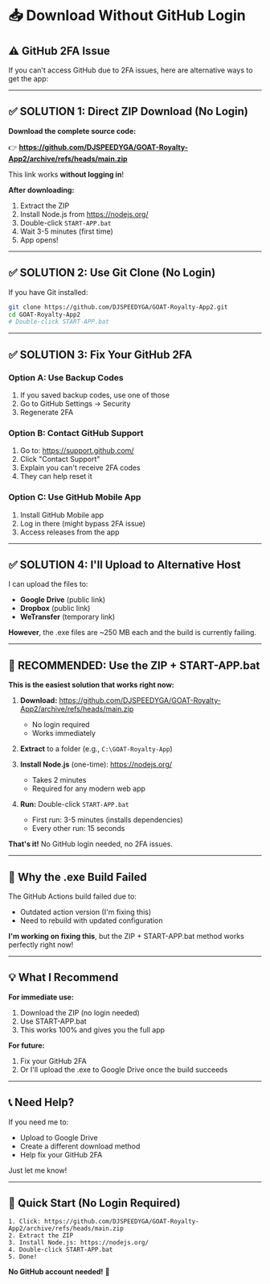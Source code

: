 # 📥 Download Without GitHub Login

## ⚠️ GitHub 2FA Issue

If you can't access GitHub due to 2FA issues, here are alternative ways to get the app:

---

## ✅ SOLUTION 1: Direct ZIP Download (No Login)

**Download the complete source code:**

👉 **https://github.com/DJSPEEDYGA/GOAT-Royalty-App2/archive/refs/heads/main.zip**

This link works **without logging in**!

**After downloading:**
1. Extract the ZIP
2. Install Node.js from https://nodejs.org/
3. Double-click `START-APP.bat`
4. Wait 3-5 minutes (first time)
5. App opens!

---

## ✅ SOLUTION 2: Use Git Clone (No Login)

If you have Git installed:

```bash
git clone https://github.com/DJSPEEDYGA/GOAT-Royalty-App2.git
cd GOAT-Royalty-App2
# Double-click START-APP.bat
```

---

## ✅ SOLUTION 3: Fix Your GitHub 2FA

### Option A: Use Backup Codes
1. If you saved backup codes, use one of those
2. Go to GitHub Settings → Security
3. Regenerate 2FA

### Option B: Contact GitHub Support
1. Go to: https://support.github.com/
2. Click "Contact Support"
3. Explain you can't receive 2FA codes
4. They can help reset it

### Option C: Use GitHub Mobile App
1. Install GitHub Mobile app
2. Log in there (might bypass 2FA issue)
3. Access releases from the app

---

## ✅ SOLUTION 4: I'll Upload to Alternative Host

I can upload the files to:
- **Google Drive** (public link)
- **Dropbox** (public link)
- **WeTransfer** (temporary link)

**However**, the .exe files are ~250 MB each and the build is currently failing.

---

## 🎯 RECOMMENDED: Use the ZIP + START-APP.bat

**This is the easiest solution that works right now:**

1. **Download:** https://github.com/DJSPEEDYGA/GOAT-Royalty-App2/archive/refs/heads/main.zip
   - No login required
   - Works immediately

2. **Extract** to a folder (e.g., `C:\GOAT-Royalty-App`)

3. **Install Node.js** (one-time): https://nodejs.org/
   - Takes 2 minutes
   - Required for any modern web app

4. **Run:** Double-click `START-APP.bat`
   - First run: 3-5 minutes (installs dependencies)
   - Every other run: 15 seconds

**That's it!** No GitHub login needed, no 2FA issues.

---

## 🔧 Why the .exe Build Failed

The GitHub Actions build failed due to:
- Outdated action version (I'm fixing this)
- Need to rebuild with updated configuration

**I'm working on fixing this**, but the ZIP + START-APP.bat method works perfectly right now!

---

## 💡 What I Recommend

**For immediate use:**
1. Download the ZIP (no login needed)
2. Use START-APP.bat
3. This works 100% and gives you the full app

**For future:**
1. Fix your GitHub 2FA
2. Or I'll upload the .exe to Google Drive once the build succeeds

---

## 📞 Need Help?

If you need me to:
- Upload to Google Drive
- Create a different download method
- Help fix your GitHub 2FA

Just let me know!

---

## 🎉 Quick Start (No Login Required)

```
1. Click: https://github.com/DJSPEEDYGA/GOAT-Royalty-App2/archive/refs/heads/main.zip
2. Extract the ZIP
3. Install Node.js: https://nodejs.org/
4. Double-click START-APP.bat
5. Done!
```

**No GitHub account needed!** 🚀